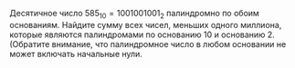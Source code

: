 Десятичное число $585_{10} = 1001001001_{2}$ палиндромно по обоим основаниям. Найдите сумму всех чисел, меньших одного миллиона, которые являются палиндромами по основанию $10$ и основанию $2$. (Обратите внимание, что палиндромное число в любом основании не может включать начальные нули.